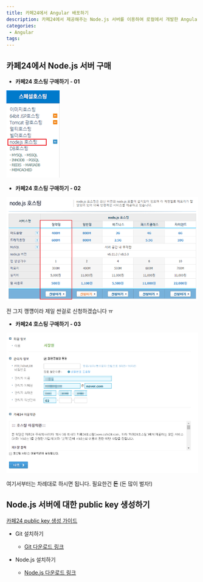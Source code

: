 ```yaml
---
title: 카페24에서 Angular 배포하기
description: 카페24에서 제공해주는 Node.js 서버를 이용하여 로컬에서 개발한 Angular를 배포하는 방법에 대한 포스팅입니다.
categories:
 - Angular
tags:
---
```


## 카페24에서 Node.js 서버 구매

* **카페24 호스팅 구매하기 - 01**

![Cafe24 Node.js 호스팅-01](https://raw.githubusercontent.com/wkddnjset/wkddnjset.github.io/master/_posts/images/2018-01-30/cafe24_01.png)

* **카페24 호스팅 구매하기 - 02**

![Cafe24 Node.js 호스팅-02](https://raw.githubusercontent.com/wkddnjset/wkddnjset.github.io/master/_posts/images/2018-01-30/cafe24_02.png)

전 그지 깽꺵이라 제일 싼걸로 신청하겠습니다 ㅠ

* **카페24 호스팅 구매하기 - 03**

![Cafe24 Node.js 호스팅-02](https://raw.githubusercontent.com/wkddnjset/wkddnjset.github.io/master/_posts/images/2018-01-30/cafe24_03.png)

여기서부터는 차례대로 하시면 됩니다. 필요한건 **돈** (돈 많이 벌자!)

## Node.js 서버에 대한 public key 생성하기

[카페24 public key 생성 가이드](https://help.cafe24.com/cs/cs_manual_view.php?idx=46&page=1&categoryIdx=509&s_key=&s_value=&man_no=1)

- Git 설치하기
	+ [Git 다운로드 링크](https://git-scm.com/downloads)

- Node.js 설치하기
	+ [Node.js 다운로드 링크](https://nodejs.org/ko/download/)